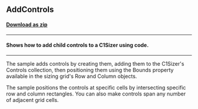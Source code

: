 ## AddControls
#### [Download as zip](https://grapecity.github.io/DownGit/#/home?url=https://github.com/GrapeCity/ComponentOne-WinForms-Samples/tree/master/NetFramework\Sizer\CS\AddControls)
____
#### Shows how to add child controls to a C1Sizer using code.
____
The sample adds controls by creating them, adding them to the C1Sizer's Controls collection, then positioning them using the Bounds property available in the sizing grid's Row and Column objects. 

The sample positions the controls at specific cells by intersecting specific row and column rectangles. You can also make controls span any number of adjacent grid cells. 